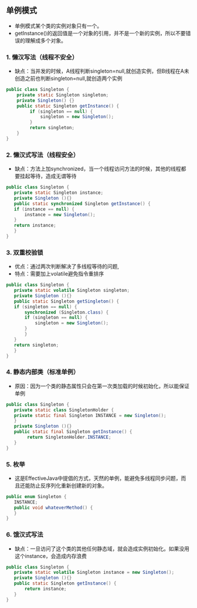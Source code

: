 ## 单例模式

- 单例模式某个类的实例对象只有一个。
- getInstance()的返回值是一个对象的引用，并不是一个新的实例，所以不要错误的理解成多个对象。

### 1. 懒汉写法（线程不安全）
- 缺点：当并发的时候，A线程判断singleton=null,就创造实例，但B线程在A未创造之前也判断singleton=null,就创造两个实例
```java
public class Singleton {
    private static Singleton singleton;
    private Singleton() {}
    public static Singleton getInstance() {
         if (singleton == null) {
             singleton = new Singleton();
         }
         return singleton;
    }
}
```


### 2. 懒汉式写法（线程安全）
- 缺点：方法上加synchronized，当一个线程访问方法的时候，其他的线程都要挂起等待，造成无谓等待
```java
public class Singleton {  
   private static Singleton instance;  
   private Singleton (){}  
   public static synchronized Singleton getInstance() {  
   if (instance == null) {  
       instance = new Singleton();  
   }  
   return instance;  
   }  
}
```


### 3. 双重校验锁
- 优点：通过两次判断解决了多线程等待的问题,
- 特点：需要加上volatile避免指令重排序
```java
public class Singleton {  
   private static volatile Singleton singleton;  
   private Singleton (){}  
   public static Singleton getSingleton() {  
   if (singleton == null) {  
       synchronized (Singleton.class) {  
       if (singleton == null) {  
           singleton = new Singleton();  
       }  
       }  
   }  
   return singleton;  
   }  
}
```

### 4. 静态内部类（标准单例）
- 原因：因为一个类的静态属性只会在第一次类加载的时候初始化，所以能保证单例
```java
public class Singleton {  
   private static class SingletonHolder {  
   private static final Singleton INSTANCE = new Singleton();  
   }  
   private Singleton (){}  
   public static final Singleton getInstance() {
        return SingletonHolder.INSTANCE;  
   }  
}
```

### 5. 枚举
- 这是EffectiveJava中提倡的方式，天然的单例，能避免多线程同步问题，而且还能防止反序列化重新创建新的对象。
```java
public enum Singleton {  
   INSTANCE;  
   public void whateverMethod() {  
   }  
}
```


### 6. 饿汉式写法
- 缺点：一旦访问了这个类的其他任何静态域，就会造成实例初始化。如果没用这个instance，会造成内存浪费
```java
public class Singleton {  
   private static volatile Singleton instance = new Singleton();  
   private Singleton (){}  
   public static Singleton getInstance() {  
       return instance;  
   }  
}
```